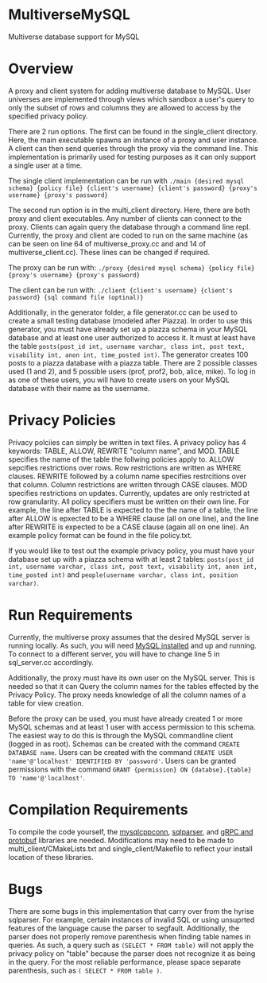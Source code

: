 # MultiverseMySQL
Multiverse database support for MySQL

# Overview 
A proxy and client system for adding multiverse database to MySQL. User universes are implemented through views which sandbox a user's query to only the subset of rows and columns they are allowed to access by the specified privacy policy. 

There are 2 run options. The first can be found in the single_client directory. Here, the main executable spawns an instance of a proxy and user instance. A client can then send queries through the proxy via the command line. This implementation is primarily used for testing purposes as it can only support a single user at a time. 

The single client implementation can be run with ```./main {desired mysql schema} {policy file} {client's username} {client's password} {proxy's username} {proxy's password}```

The second run option is in the multi_client directory. Here, there are both proxy and client executables. Any number of clients can connect to the proxy. Clients can again query the database through a command line repl. Currently, the proxy and client are coded to run on the same machine (as can be seen on line 64 of multiverse_proxy.cc and and 14 of multiverse_client.cc). These lines can be changed if required.

The proxy can be run with: ```./proxy {desired mysql schema} {policy file} {proxy's username} {proxy's password}```

The client can be run with: ```./client {client's username} {client's password} {sql command file (optinal)}```

Additionally, in the generator folder, a file generator.cc can be used to create a small testing database (modeled after Piazza). In order to use this generator, you must have already set up a piazza schema in your MySQL database and at least one user authorized to access it. It must at least have the table ```posts(post_id int, username varchar, class int, post text, visability int, anon int, time_posted int)```. The generator creates 100 posts to a piazza database with a piazza table. There are 2 possible classes used (1 and 2), and 5 possible users (prof, prof2, bob, alice, mike). To log in as one of these users, you will have to create users on your MySQL database with their name as the username. 

# Privacy Policies
Privacy polciies can simply be written in text files. A privacy policy has 4 keywords: TABLE, ALLOW, REWRITE "column name", and MOD. TABLE specifies the name of the table the follwing policies apply to. ALLOW sepcifies restrictions over rows. Row restrictions are written as WHERE clauses. REWRITE followed by a column name specifies restrcitions over that column. Column restrictions are written through CASE clauses. MOD specifies restrictions on updates. Currently, updates are only restricted at row granularity. All policy specifiers must be written on their own line. For example, the line after TABLE is expected to the the name of a table, the line after ALLOW is epxected to be a WHERE clause (all on one line), and the line after REWRITE is expected to be a CASE clause (again all on one line). An example policy format can be found in the file policy.txt.

If you would like to test out the example privacy policy, you must have your database set up with a piazza schema with at least 2 tables: ```posts(post_id int, username varchar, class int, post text, visability int, anon int, time_posted int)``` and ```people(username varchar, class int, position varchar)```.

# Run Requirements
Currently, the multiverse proxy assumes that the desired MySQL server is running locally. As such, you will need [MySQL installed](https://www.digitalocean.com/community/tutorials/how-to-install-mysql-on-ubuntu-18-04) and up and running. To connect to a different server, you will have to change line 5 in sql_server.cc accordingly. 

Additionally, the proxy must have its own user on the MySQL server. This is needed so that it can Query the column names for the tables effected by the Privacy Policy. The proxy needs knowledge of all the column names of a table for view creation. 

Before the proxy can be used, you must have already created 1 or more MySQL schemas and at least 1 user with access permission to this schema. The easiest way to do this is through the MySQL commandline client (logged in as root). Schemas can be created with the command ```CREATE DATABASE name```. Users can be created with the command ```CREATE USER 'name'@'localhost' IDENTIFIED BY 'password'```. Users can be granted permissions with the command ```GRANT {permission} ON {databse}.{table} TO 'name'@'localhost'```.

# Compilation Requirements 
To compile the code yourself, the [mysqlcppconn](https://github.com/mysql/mysql-connector-cpp), [sqlparser](https://github.com/hyrise/sql-parser), and [gRPC and protobuf](https://grpc.io/docs/languages/cpp/quickstart/) 
libraries are needed.  Modifications may need to be made to multi_client/CMakeLists.txt and single_client/Makefile to reflect your install location of these libraries.  

# Bugs
There are some bugs in this implementation that carry over from the hyrise sqlparser. For example, certain instances of invalid SQL or using unsuprted features of the language cause the parser to segfault. Additionally, the parser does not properly remove parenthesis when finding table names in queries. As such, a query such as ```(SELECT * FROM table)``` will not apply the privacy policy on "table" because the parser does not recognize it as being in the query. For the most reliable performance, please space separate parenthesis, such as ```( SELECT * FROM table )```.
